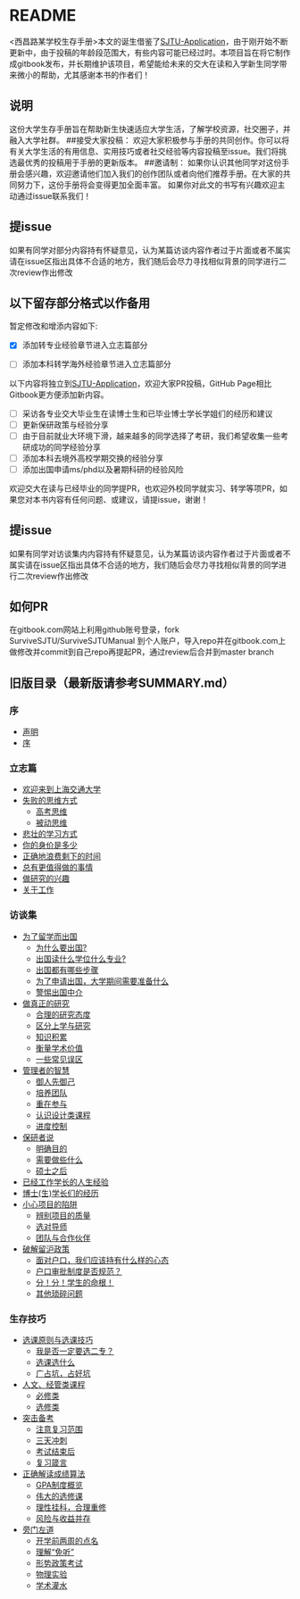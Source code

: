 # README

&lt;西昌路某学校生存手册&gt;本文的诞生借鉴了[SJTU-Application](https://github.com/SurviveSJTU/SJTU-Application)，由于刚开始不断更新中，由于投稿的年龄段范围大，有些内容可能已经过时。本项目旨在将它制作成gitbook发布，并长期维护该项目，希望能给未来的交大在读和入学新生同学带来微小的帮助，尤其感谢本书的作者们！
## 说明
这份大学生存手册旨在帮助新生快速适应大学生活，了解学校资源，社交圈子，并融入大学社群。
##接受大家投稿：
欢迎大家积极参与手册的共同创作。你可以将有关大学生活的有用信息、实用技巧或者社交经验等内容投稿至issue。我们将挑选最优秀的投稿用于手册的更新版本。
##邀请制：
如果你认识其他同学对这份手册会感兴趣，欢迎邀请他们加入我们的创作团队或者向他们推荐手册。在大家的共同努力下，这份手册将会变得更加全面丰富。
如果你对此文的书写有兴趣欢迎主动通过issue联系我们！

## 提issue

如果有同学对部分内容持有怀疑意见，认为某篇访谈内容作者过于片面或者不属实请在issue区指出具体不合适的地方，我们随后会尽力寻找相似背景的同学进行二次review作出修改





## 以下留存部分格式以作备用
暂定修改和增添内容如下:

* [x] 添加转专业经验章节进入立志篇部分
* [ ] 添加本科转学海外经验章节进入立志篇部分


以下内容将独立到[SJTU-Application](https://github.com/SurviveSJTU/SJTU-Application)，欢迎大家PR投稿，GitHub Page相比Gitbook更方便添加新内容。

* [ ] 采访各专业交大毕业生在读博士生和已毕业博士学长学姐们的经历和建议
* [ ] 更新保研政策与经验分享
* [ ] 由于目前就业大环境下滑，越来越多的同学选择了考研，我们希望收集一些考研成功的同学经验分享
* [ ] 添加本科去境外高校学期交换的经验分享
* [ ] 添加出国申请ms/phd以及暑期科研的经验风险

欢迎交大在读与已经毕业的同学提PR，也欢迎外校同学就实习、转学等项PR，如果您对本书内容有任何问题、或建议，请提issue，谢谢！

## 提issue

如果有同学对访谈集内内容持有怀疑意见，认为某篇访谈内容作者过于片面或者不属实请在issue区指出具体不合适的地方，我们随后会尽力寻找相似背景的同学进行二次review作出修改

## 如何PR

在gitbook.com网站上利用github账号登录，fork SurviveSJTU/SurviveSJTUManual 到个人账户，导入repo并在gitbook.com上做修改并commit到自己repo再提起PR，通过review后合并到master branch

## 旧版目录（最新版请参考SUMMARY.md）

### 序

* [声明](xu/sheng-ming.md)
* [序](xu/xu.md)

### 立志篇

* [欢迎来到上海交通大学](li-zhi-pian/huan-ying-lai-dao-shang-hai-jiao-tong-da-xue.md)
* [失败的思维方式](li-zhi-pian/shi-bai-de-si-wei-fang-shi/)
  * [高考思维](li-zhi-pian/shi-bai-de-si-wei-fang-shi/gao-kao-si-wei.md)
  * [被动思维](li-zhi-pian/shi-bai-de-si-wei-fang-shi/bei-dong-si-wei.md)
* [悲壮的学习方式](li-zhi-pian/bei-zhuang-de-xue-xi-fang-shi.md)
* [你的身价是多少](li-zhi-pian/ni-de-shen-jia-shi-duo-shao.md)
* [正确地浪费剩下的时间](li-zhi-pian/zheng-que-di-lang-fei-sheng-xia-de-shi-jian.md)
* [总有更值得做的事情](li-zhi-pian/zong-you-geng-zhi-de-zuo-de-shi-qing.md)
* [做研究的兴趣](li-zhi-pian/zuo-yan-jiu-de-xing-qu.md)
* [关于工作](li-zhi-pian/guan-yu-gong-zuo/)

### 访谈集

* [为了留学而出国](fang-tan-ji/untitled/)
  * [为什么要出国?](fang-tan-ji/untitled/wei-shen-me-yao-chu-guo.md)
  * [出国读什么学位什么专业?](fang-tan-ji/untitled/chu-guo-du-shen-me-xue-wei-shen-me-zhuan-ye.md)
  * [出国都有哪些步骤](fang-tan-ji/untitled/chu-guo-du-you-na-xie-bu-zhou.md)
  * [为了申请出国，大学期间需要准备什么](fang-tan-ji/untitled/wei-le-shen-qing-chu-guo-da-xue-qi-jian-xu-yao-zhun-bei-shen-me.md)
  * [警惕出国中介](fang-tan-ji/untitled/jing-ti-chu-guo-zhong-jie.md)
* [做真正的研究](fang-tan-ji/zuo-zhen-zheng-de-yan-jiu/)
  * [合理的研究态度](fang-tan-ji/zuo-zhen-zheng-de-yan-jiu/he-li-de-yan-jiu-tai-du.md)
  * [区分上学与研究](fang-tan-ji/zuo-zhen-zheng-de-yan-jiu/qu-fen-shang-xue-yu-yan-jiu.md)
  * [知识积累](fang-tan-ji/zuo-zhen-zheng-de-yan-jiu/zhi-shi-ji-lei.md)
  * [衡量学术价值](fang-tan-ji/zuo-zhen-zheng-de-yan-jiu/heng-liang-xue-shu-jia-zhi.md)
  * [一些常见误区](fang-tan-ji/zuo-zhen-zheng-de-yan-jiu/yi-xie-chang-jian-wu-qu.md)
* [管理者的智慧](fang-tan-ji/guan-li-zhe-de-zhi-hui/)
  * [御人先御己](fang-tan-ji/guan-li-zhe-de-zhi-hui/yu-ren-xian-yu-ji.md)
  * [培养团队](fang-tan-ji/guan-li-zhe-de-zhi-hui/pei-yang-tuan-dui.md)
  * [重在参与](fang-tan-ji/guan-li-zhe-de-zhi-hui/zhong-zai-can-yu.md)
  * [认识设计类课程](fang-tan-ji/guan-li-zhe-de-zhi-hui/ren-shi-she-ji-lei-ke-cheng.md)
  * [进度控制](fang-tan-ji/guan-li-zhe-de-zhi-hui/jin-du-kong-zhi.md)
* [保研者说](fang-tan-ji/bao-yan-zhe-shuo/)
  * [明确目的](fang-tan-ji/bao-yan-zhe-shuo/ming-que-mu-de.md)
  * [需要做些什么](fang-tan-ji/bao-yan-zhe-shuo/xu-yao-zuo-xie-shen-me.md)
  * [硕士之后](fang-tan-ji/bao-yan-zhe-shuo/shuo-shi-zhi-hou.md)
* [已经工作学长的人生经验](fu-lu/yi-jing-gong-zuo-xue-chang-de-ren-sheng-jing-yan/)
* [博士\(生\)学长们的经历](./)
* [小心项目的陷阱](fang-tan-ji/xiao-xin-xiang-mu-de-xian-jing/)
  * [辨别项目的质量](fang-tan-ji/xiao-xin-xiang-mu-de-xian-jing/bian-bie-xiang-mu-de-zhi-liang.md)
  * [选对导师](fang-tan-ji/xiao-xin-xiang-mu-de-xian-jing/xuan-dui-dao-shi.md)
  * [团队与合作伙伴](fang-tan-ji/xiao-xin-xiang-mu-de-xian-jing/tuan-dui-yu-he-zuo-huo-ban.md)
* [破解留沪政策](fang-tan-ji/po-jie-liu-hu-zheng-ce/)
  * [面对户口，我们应该持有什么样的心态](fang-tan-ji/po-jie-liu-hu-zheng-ce/mian-dui-hu-kou-wo-men-ying-gai-chi-you-shen-me-yang-de-xin-tai.md)
  * [户口审批制度是否规范？](fang-tan-ji/po-jie-liu-hu-zheng-ce/hu-kou-shen-pi-zhi-du-shi-fou-gui-fan.md)
  * [分！分！学生的命根！](fang-tan-ji/po-jie-liu-hu-zheng-ce/fen-fen-xue-sheng-de-ming-gen.md)
  * [其他琐碎问题](fang-tan-ji/po-jie-liu-hu-zheng-ce/qi-ta-suo-sui-wen-ti.md)

### 生存技巧

* [选课原则与选课技巧](sheng-cun-ji-qiao/untitled/)
  * [我是否一定要选二专？](sheng-cun-ji-qiao/untitled/wo-shi-fou-yi-ding-yao-xuan-er-zhuan.md)
  * [选课选什么](sheng-cun-ji-qiao/untitled/xuan-ke-xuan-shen-me.md)
  * [广占坑，占好坑](sheng-cun-ji-qiao/untitled/guang-zhan-keng-zhan-hao-keng.md)
* [人文、经管类课程](fu-lu/ren-wen-jing-guan-lei-ke-cheng/)
  * [必修类](fu-lu/ren-wen-jing-guan-lei-ke-cheng/bi-xiu-lei.md)
  * [选修类](fu-lu/ren-wen-jing-guan-lei-ke-cheng/xuan-xiu-lei.md)
* [突击备考](sheng-cun-ji-qiao/tu-ji-bei-kao/)
  * [注意复习范围](sheng-cun-ji-qiao/tu-ji-bei-kao/zhu-yi-fu-xi-fan-wei.md)
  * [三天冲刺](sheng-cun-ji-qiao/tu-ji-bei-kao/san-tian-chong-ci.md)
  * [考试结束后](sheng-cun-ji-qiao/tu-ji-bei-kao/kao-shi-jie-shu-hou.md)
  * [复习箴言](sheng-cun-ji-qiao/tu-ji-bei-kao/fu-xi-zhen-yan.md)
* [正确解读成绩算法](sheng-cun-ji-qiao/zheng-que-jie-du-cheng-ji-suan-fa/)
  * [GPA制度概览](sheng-cun-ji-qiao/zheng-que-jie-du-cheng-ji-suan-fa/gpa-zhi-du-gai-lan.md)
  * [伟大的选修课](sheng-cun-ji-qiao/zheng-que-jie-du-cheng-ji-suan-fa/wei-da-de-xuan-xiu-ke.md)
  * [理性挂科，合理重修](sheng-cun-ji-qiao/zheng-que-jie-du-cheng-ji-suan-fa/li-xing-gua-ke-he-li-zhong-xiu.md)
  * [风险与收益并存](sheng-cun-ji-qiao/zheng-que-jie-du-cheng-ji-suan-fa/feng-xian-yu-shou-yi-bing-cun.md)
* [旁门左道](sheng-cun-ji-qiao/pang-men-zuo-dao/)
  * [开学前两周的点名](sheng-cun-ji-qiao/pang-men-zuo-dao/kai-xue-qian-liang-zhou-de-dian-ming.md)
  * [理解“免听”](sheng-cun-ji-qiao/pang-men-zuo-dao/li-jie-mian-ting.md)
  * [形势政策考试](sheng-cun-ji-qiao/pang-men-zuo-dao/xing-shi-zheng-ce-kao-shi.md)
  * [物理实验](sheng-cun-ji-qiao/pang-men-zuo-dao/wu-li-shi-yan.md)
  * [学术灌水](sheng-cun-ji-qiao/pang-men-zuo-dao/xue-shu-guan-shui.md)

